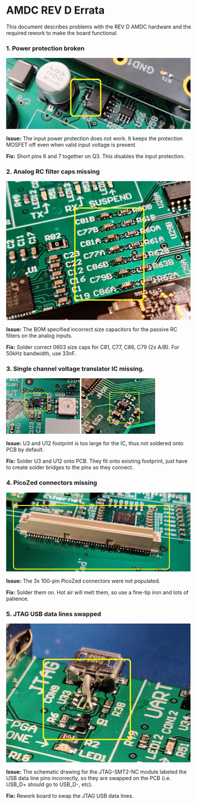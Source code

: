 # AMDC REV D Errata

This document describes problems with the REV D AMDC hardware and the required rework to make the board functional.

### 1. Power protection broken

<img src="images/errata/rev-d-errata-power-protection.jpg" width="500"/>


**Issue:** The input power protection does not work. It keeps the protection MOSFET off even when valid input voltage is present.

**Fix:** Short pins 6 and 7 together on Q3. This disables the input protection.

### 2. Analog RC filter caps missing

<img src="images/errata/rev-d-errata-rc-caps.jpg" width="500"/>

**Issue:** The BOM specified incorrect size capacitors for the passive RC filters on the analog inputs.

**Fix:** Solder correct 0603 size caps for C81, C77, C86, C79 (2x A/B). For 50kHz bandwidth, use 33nF.

### 3. Single channel voltage translator IC missing.

<img src="images/errata/rev-d-errata-u3.jpg" width="200"/>
<img src="images/errata/rev-d-errata-u12.jpg" width="200"/>

**Issue:** U3 and U12 footprint is too large for the IC, thus not soldered onto PCB by default.

**Fix:** Solder U3 and U12 onto PCB. They fit onto existing footprint, just have to create solder bridges to the pins so they connect.

### 4. PicoZed connectors missing

<img src="images/errata/rev-d-errata-picozed-con.jpg"  width="500"/>

**Issue:** The 3x 100-pin PicoZed connectors were not populated.

**Fix:** Solder them on. Hot air will melt them, so use a fine-tip iron and lots of patience. 

### 5. JTAG USB data lines swapped

<img src="images/errata/rev-d-errata-jtag-usb.jpg"  width="500"/>

**Issue:** The schematic drawing for the JTAG-SMT2-NC module labeled the USB data line pins incorrectly, so they are swapped on the PCB (i.e. USB_D+ should go to USB_D-, etc).

**Fix:** Rework board to swap the JTAG USB data lines.

